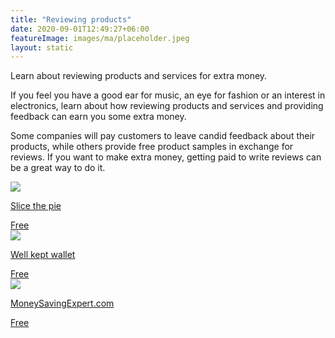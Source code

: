 ```yaml
---
title: "Reviewing products"
date: 2020-09-01T12:49:27+06:00
featureImage: images/ma/placeholder.jpeg
layout: static
---
```


Learn about reviewing products and services for extra money.

If you feel you have a good ear for music, an eye for fashion or an interest in electronics, learn about how reviewing products and services and providing feedback can earn you some extra money.

Some companies will pay customers to leave candid feedback about their products, while others provide free product samples in exchange for reviews. If you want to make extra money, getting paid to write reviews can be a great way to do it.

<a class="ma-link" href="https://www.slicethepie.com/"><div class="ma-card"><div class="ma-icon"><img src ="/images/icon-check.png"/></div><div class="ma-name"><p>Slice the pie</p></div><div class="ma-paid-text"><span>Free</span></div></div></a><a class="ma-link" href="https://wellkeptwallet.com/get-paid-to-write-reviews/"><div class="ma-card"><div class="ma-icon"><img src ="/images/icon-check.png"/></div><div class="ma-name"><p>Well kept wallet</p></div><div class="ma-paid-text"><span>Free</span></div></div></a><a class="ma-link" href="https://www.moneysavingexpert.com/family/product-testing-sites/"><div class="ma-card"><div class="ma-icon"><img src ="/images/icon-check.png"/></div><div class="ma-name"><p>MoneySavingExpert.com</p></div><div class="ma-paid-text"><span>Free</span></div></div></a>  

<br/><br/>






